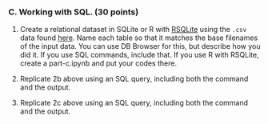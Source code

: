### C.  Working with SQL.  (30 points)

1.  Create a relational dataset in SQLite or R with [RSQLite](https://cran.r-project.org/web/packages/RSQLite/RSQLite.pdf) using the `.csv` data found [here](nycflights13/).  Name each table so that it matches the base filenames of the input data.  You can use DB Browser for this, but describe how you did it. If you use SQL commands, include that. If you use R with RSQLite, create a part-c.ipynb and put your codes there.

2.  Replicate 2b above using an SQL query, including both the command and the output.

3.  Replicate 2c above using an SQL query, including both the command and the output.
